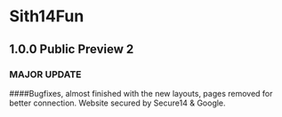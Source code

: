 # Sith14Fun
## 1.0.0 Public Preview 2
### MAJOR UPDATE
####Bugfixes, almost finished with the new layouts, pages removed for better connection. Website secured by Secure14 & Google.
